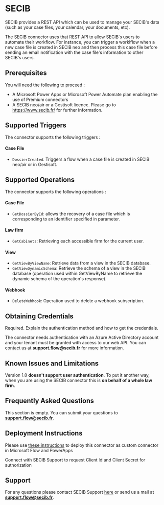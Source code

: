 # SECIB
SECIB provides a REST API which can be used to manage your SECIB's data (such as your case files, your calendar, your documents, etc).

The SECIB connector uses that REST API to allow SECIB's users to automate their workflow. For instance, you can trigger a worklflow when a new case file is created in SECIB neo and then process this case file before sending an email notification with the case file's information to other SECIB's users.

## Prerequisites
You will need the following to proceed :

- A Microsoft Power Apps or Microsoft Power Automate plan enabling the use of Premium connectors
- A SECIB neo/air or a Gestisoft licence. Please go to https://www.secib.fr/ for further information. 

## Supported Triggers

The connector supports the following triggers :

#### Case File

- `DossierCreated`: Triggers a flow when a case file is created in SECIB neo/air or in Gestisoft.

## Supported Operations
The connector supports the following operations :

#### Case File

- `GetDossierById`: allows the recovery of a case file which is corresponding to an identifier specified in parameter.

#### Law firm

- `GetCabinets`: Retrieving each accessible firm for the current user.

#### View

- `GetViewByViewName`: Retrieve data from a view in the SECIB database.
- `GetViewDynamicSchema`: Retrieve the schema of a view in the SECIB database (operation used within GetViewByName to retrieve the dynamic schema of the operation's response).

#### Webhook

- `DeleteWebhook`: Operation used to delete a webhook subscription.


## Obtaining Credentials
Required. Explain the authentication method and how to get the credentials.​

The connector needs authentication with an Azure Active Directory account and your tenant must be granted with access to our web API. You can contact us at **support.flow@secib.fr** for more information.

## Known Issues and Limitations
Version 1.0 **doesn't support user authentication**. To put it another way, when you are using the SECIB connector this is **on behalf of a whole law firm**.

## Frequently Asked Questions
This section is empty. You can submit your questions to **support.flow@secib.fr**.

## Deployment Instructions
Please use [these instructions](https://docs.microsoft.com/en-us/connectors/custom-connectors/paconn-cli) to deploy this connector as custom connector in Microsoft Flow and PowerApps

Connect with SECIB Support to request Client Id and Client Secret for authorization

## Support

For any questions please contact SECIB Support [here](https://support.secib.fr/) or send us a mail at **support.flow@secib.fr**.
